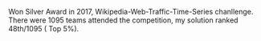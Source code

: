 Won Silver Award in 2017, Wikipedia-Web-Traffic-Time-Series chanllenge. There were 1095 teams attended the competition, my solution ranked 48th/1095 ( Top 5%).
